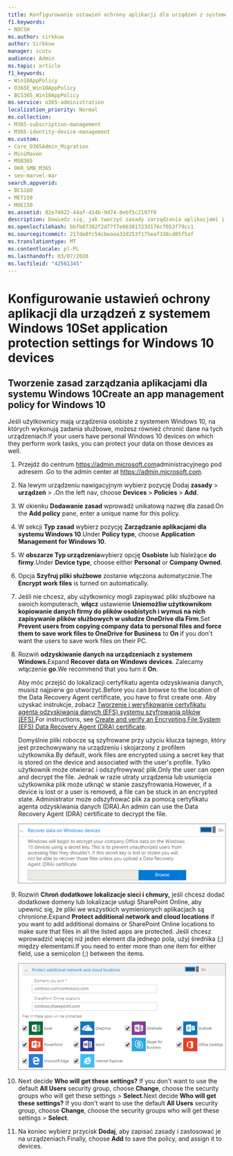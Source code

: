 ```yaml
---
title: Konfigurowanie ustawień ochrony aplikacji dla urządzeń z systemem Windows 10
f1.keywords:
- NOCSH
ms.author: sirkkuw
author: Sirkkuw
manager: scotv
audience: Admin
ms.topic: article
f1_keywords:
- Win10AppPolicy
- O365E_Win10AppPolicy
- BCS365_Win10AppPolicy
ms.service: o365-administration
localization_priority: Normal
ms.collection:
- M365-subscription-management
- M365-identity-device-management
ms.custom:
- Core_O365Admin_Migration
- MiniMaven
- MSB365
- OKR_SMB_M365
- seo-marvel-mar
search.appverid:
- BCS160
- MET150
- MOE150
ms.assetid: 02e74022-44af-414b-9d74-0ebf5c2197f0
description: Dowiedz się, jak tworzyć zasady zarządzania aplikacjami i chronić pliki służbowe na osobistych urządzeniach z systemem Windows 10 użytkowników.
ms.openlocfilehash: bbfb07302f2d77f7e66301723d176cf053f79cc1
ms.sourcegitcommit: 217de0fc54cbeaea32d253f175eaf338cd85f5af
ms.translationtype: MT
ms.contentlocale: pl-PL
ms.lasthandoff: 03/07/2020
ms.locfileid: "42561345"
---
```

# <a name="set-application-protection-settings-for-windows-10-devices"></a><span data-ttu-id="43b28-103">Konfigurowanie ustawień ochrony aplikacji dla urządzeń z systemem Windows 10</span><span class="sxs-lookup"><span data-stu-id="43b28-103">Set application protection settings for Windows 10 devices</span></span>

## <a name="create-an-app-management-policy-for-windows-10"></a><span data-ttu-id="43b28-104">Tworzenie zasad zarządzania aplikacjami dla systemu Windows 10</span><span class="sxs-lookup"><span data-stu-id="43b28-104">Create an app management policy for Windows 10</span></span>

<span data-ttu-id="43b28-105">Jeśli użytkownicy mają urządzenia osobiste z systemem Windows 10, na których wykonują zadania służbowe, możesz również chronić dane na tych urządzeniach.</span><span class="sxs-lookup"><span data-stu-id="43b28-105">If your users have personal Windows 10 devices on which they perform work tasks, you can protect your data on those devices as well.</span></span>
  
1. <span data-ttu-id="43b28-106">Przejdź do centrum <a href="https://go.microsoft.com/fwlink/p/?linkid=837890" target="_blank">https://admin.microsoft.com</a>administracyjnego pod adresem .</span><span class="sxs-lookup"><span data-stu-id="43b28-106">Go to the admin center at <a href="https://go.microsoft.com/fwlink/p/?linkid=837890" target="_blank">https://admin.microsoft.com</a>.</span></span> 
    
2. <span data-ttu-id="43b28-107">Na lewym urządzeniu nawigacyjnym wybierz pozycję Dodaj **zasady** \> **urządzeń** \> **.**</span><span class="sxs-lookup"><span data-stu-id="43b28-107">On the left nav, choose **Devices** \> **Policies** \> **Add**.</span></span>

3. <span data-ttu-id="43b28-108">W okienku **Dodawanie zasad** wprowadź unikatową nazwę dla zasad.</span><span class="sxs-lookup"><span data-stu-id="43b28-108">On the **Add policy** pane, enter a unique name for this policy.</span></span> 
    
4. <span data-ttu-id="43b28-109">W sekcji **Typ zasad** wybierz pozycję **Zarządzanie aplikacjami dla systemu Windows 10**.</span><span class="sxs-lookup"><span data-stu-id="43b28-109">Under **Policy type**, choose **Application Management for Windows 10**.</span></span>
    
5. <span data-ttu-id="43b28-110">W **obszarze Typ urządzenia**wybierz opcję **Osobiste** lub Należące **do firmy**.</span><span class="sxs-lookup"><span data-stu-id="43b28-110">Under **Device type**, choose either **Personal** or **Company Owned**.</span></span>
    
6. <span data-ttu-id="43b28-111">Opcja **Szyfruj pliki służbowe** zostanie włączona automatycznie.</span><span class="sxs-lookup"><span data-stu-id="43b28-111">The **Encrypt work files** is turned on automatically.</span></span> 
    
7. <span data-ttu-id="43b28-112">Jeśli nie chcesz, aby użytkownicy mogli zapisywać pliki służbowe na swoich komputerach, **włącz** ustawienie **Uniemożliw użytkownikom kopiowanie danych firmy do plików osobistych i wymuś na nich zapisywanie plików służbowych w usłudze OneDrive dla Firm**.</span><span class="sxs-lookup"><span data-stu-id="43b28-112">Set **Prevent users from copying company data to personal files and force them to save work files to OneDrive for Business** to **On** if you don't want the users to save work files on their PC.</span></span> 
    
9. <span data-ttu-id="43b28-113">Rozwiń **odzyskiwanie danych na urządzeniach z systemem Windows**.</span><span class="sxs-lookup"><span data-stu-id="43b28-113">Expand **Recover data on Windows devices**.</span></span> <span data-ttu-id="43b28-114">Zalecamy włączenie **go**.</span><span class="sxs-lookup"><span data-stu-id="43b28-114">We recommend that you turn it **On**.</span></span>
    
    <span data-ttu-id="43b28-115">Aby móc przejść do lokalizacji certyfikatu agenta odzyskiwania danych, musisz najpierw go utworzyć.</span><span class="sxs-lookup"><span data-stu-id="43b28-115">Before you can browse to the location of the Data Recovery Agent certificate, you have to first create one.</span></span> <span data-ttu-id="43b28-116">Aby uzyskać instrukcje, zobacz [Tworzenie i weryfikowanie certyfikatu agenta odzyskiwania danych (EFS) systemu szyfrowania plików (EFS).](https://go.microsoft.com/fwlink/p/?linkid=853700)</span><span class="sxs-lookup"><span data-stu-id="43b28-116">For instructions, see [Create and verify an Encrypting File System (EFS) Data Recovery Agent (DRA) certificate](https://go.microsoft.com/fwlink/p/?linkid=853700).</span></span>
    
    <span data-ttu-id="43b28-117">Domyślnie pliki robocze są szyfrowane przy użyciu klucza tajnego, który jest przechowywany na urządzeniu i skojarzony z profilem użytkownika.</span><span class="sxs-lookup"><span data-stu-id="43b28-117">By default, work files are encrypted using a secret key that is stored on the device and associated with the user's profile.</span></span> <span data-ttu-id="43b28-118">Tylko użytkownik może otwierać i odszyfrowywać plik.</span><span class="sxs-lookup"><span data-stu-id="43b28-118">Only the user can open and decrypt the file.</span></span> <span data-ttu-id="43b28-119">Jednak w razie utraty urządzenia lub usunięcia użytkownika plik może utknąć w stanie zaszyfrowania.</span><span class="sxs-lookup"><span data-stu-id="43b28-119">However, if a device is lost or a user is removed, a file can be stuck in an encrypted state.</span></span> <span data-ttu-id="43b28-120">Administrator może odszyfrować plik za pomocą certyfikatu agenta odzyskiwania danych (DRA).</span><span class="sxs-lookup"><span data-stu-id="43b28-120">An admin can use the Data Recovery Agent (DRA) certificate to decrypt the file.</span></span>
    
    ![Browse to Data Recovery Agent certificate.](../media/7d7d664f-b72f-4293-a3e7-d0fa7371366c.png)
  
10. <span data-ttu-id="43b28-122">Rozwiń **Chroń dodatkowe lokalizacje sieci i chmury,** jeśli chcesz dodać dodatkowe domeny lub lokalizacje usługi SharePoint Online, aby upewnić się, że pliki we wszystkich wymienionych aplikacjach są chronione.</span><span class="sxs-lookup"><span data-stu-id="43b28-122">Expand **Protect additional network and cloud locations** if you want to add additional domains or SharePoint Online locations to make sure that files in all the listed apps are protected.</span></span> <span data-ttu-id="43b28-123">Jeśli chcesz wprowadzić więcej niż jeden element dla jednego pola, użyj średnika (;) między elementami.</span><span class="sxs-lookup"><span data-stu-id="43b28-123">If you need to enter more than one item for either field, use a semicolon (;) between the items.</span></span>
    
    ![Expand Protect additional network and cloud locations, and enter domains or SharePoint Online sites you own.](../media/7afaa0c7-ba53-456d-8c61-312c45e09625.png)
  
11. <span data-ttu-id="43b28-p105">Next decide **Who will get these settings?** If you don't want to use the default **All Users** security group, choose **Change**, choose the security groups who will get these settings \> **Select**.</span><span class="sxs-lookup"><span data-stu-id="43b28-p105">Next decide **Who will get these settings?** If you don't want to use the default **All Users** security group, choose **Change**, choose the security groups who will get these settings \> **Select**.</span></span>
    
12. <span data-ttu-id="43b28-127">Na koniec wybierz przycisk **Dodaj**, aby zapisać zasady i zastosować je na urządzeniach.</span><span class="sxs-lookup"><span data-stu-id="43b28-127">Finally, choose **Add** to save the policy, and assign it to devices.</span></span> 
